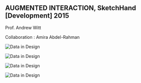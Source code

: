 ## AUGMENTED INTERACTION, SketchHand [Development] 2015

Prof. Andrew Witt

Collaboration : Amira Abdel-Rahman 

![Data in Design](https://namjulee.github.io/njs-lab-public/project/2015-sketch-hand-mechatronic-optic/2015-sketch-hand-mechatronic-optic.jpg)

![Data in Design](https://namjulee.github.io/njs-lab-public/project/2015-sketch-hand-mechatronic-optic/2015-sketch-hand-mechatronic-optic-01.gif)

![Data in Design](https://namjulee.github.io/njs-lab-public/project/2015-sketch-hand-mechatronic-optic/2015-sketch-hand-mechatronic-optic-02.gif)

![Data in Design](https://namjulee.github.io/njs-lab-public/project/2015-sketch-hand-mechatronic-optic/2015-sketch-hand-mechatronic-optic-03.gif)